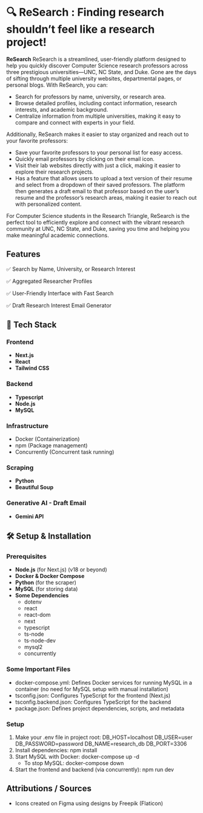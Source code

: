 # 🔍  ReSearch : Finding research shouldn’t feel like a research project!

**ReSearch** ReSearch is a streamlined, user-friendly platform designed to help you quickly discover Computer Science research professors across three prestigious universities—UNC, NC State, and Duke. Gone are the days of sifting through multiple university websites, departmental pages, or personal blogs. With ReSearch, you can:

* Search for professors by name, university, or research area.
* Browse detailed profiles, including contact information, research interests, and academic background.
* Centralize information from multiple universities, making it easy to compare and connect with experts in your field.

Additionally, ReSearch makes it easier to stay organized and reach out to your favorite professors:

* Save your favorite professors to your personal list for easy access.
* Quickly email professors by clicking on their email icon.
* Visit their lab websites directly with just a click, making it easier to explore their research projects.
* Has a feature that allows users to upload a text version of their resume and select from a dropdown of their saved professors. The platform then generates a draft email to that professor based on the user’s resume and the professor’s research areas, making it easier to reach out with personalized content. 

For Computer Science students in the Research Triangle, ReSearch is the perfect tool to efficiently explore and connect with the vibrant research community at UNC, NC State, and Duke, saving you time and helping you make meaningful academic connections.

## Features
✅ Search by Name, University, or Research Interest

✅ Aggregated Researcher Profiles

✅ User-Friendly Interface with Fast Search

✅ Draft Research Interest Email Generator

## 🚀 Tech Stack  
### **Frontend**  
- **Next.js**  
- **React**
- **Tailwind CSS**

### **Backend**  
- **Typescript**
- **Node.js**
- **MySQL**

### **Infrastructure**
- Docker (Containerization)
- npm (Package management)
- Concurrently (Concurrent task running)

### **Scraping**  
- **Python**
- **Beautiful Soup**

### **Generative AI - Draft Email**
- **Gemini API**

## 🛠️ Setup & Installation  

### **Prerequisites**  
- **Node.js** (for Next.js) (v18 or beyond)  
- **Docker & Docker Compose**
- **Python** (for the scraper)  
- **MySQL** (for storing data)
- **Some Dependencies**
    - dotenv
    - react
    - react-dom
    - next
    - typescript
    - ts-node
    - ts-node-dev
    - mysql2
    - concurrently

### Some Important Files
- docker-compose.yml: Defines Docker services for running MySQL in a container (no need for MySQL setup with manual installation)
- tsconfig.json: Configures TypeScript for the frontend (Next.js)
- tsconfig.backend.json: Configures TypeScript for the backend
- package.json: Defines project dependencies, scripts, and metadata

### **Setup**  
1. Make your .env file in project root:
    DB_HOST=localhost
    DB_USER=user
    DB_PASSWORD=password
    DB_NAME=research_db
    DB_PORT=3306
2. Install dependencies: npm install
3. Start MySQL with Docker: docker-compose up -d
    - To stop MySQL: docker-compose down
4. Start the frontend and backend (via concurrently): npm run dev

## Attributions / Sources
- Icons created on Figma using designs by Freepik (Flaticon)